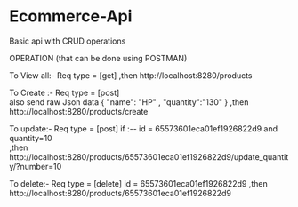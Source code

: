 # Ecommerce-Api
Basic api with CRUD operations


OPERATION (that can be done using POSTMAN)
 
To View all:-
    Req type = [get]
    ,then
   http://localhost:8280/products

To Create :-
    Req type = [post]    
    also  send raw Json data 
    {
    "name": "HP" ,
    "quantity":"130"
    }
    ,then
http://localhost:8280/products/create
 


To update:-
    Req type = [post]
     if :--  id = 65573601eca01ef1926822d9   and quantity=10  
     ,then
   http://localhost:8280/products/65573601eca01ef1926822d9/update_quantity/?number=10


To delete:-
    Req type = [delete]
      id = 65573601eca01ef1926822d9
      ,then
   http://localhost:8280/products/65573601eca01ef1926822d9


